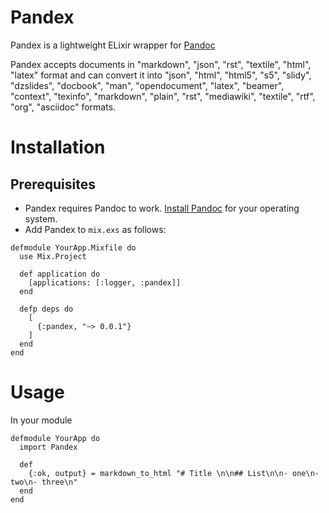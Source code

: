 # Pandex

Pandex is a lightweight ELixir wrapper for [Pandoc](http://pandoc.org)

Pandex accepts documents in "markdown", "json", "rst", "textile", "html", "latex" format and can convert it into "json", "html", "html5", "s5", "slidy", "dzslides", "docbook", "man", "opendocument", "latex", "beamer", "context", "texinfo", "markdown", "plain", "rst", "mediawiki", "textile", "rtf", "org", "asciidoc" formats.

# Installation

## Prerequisites

- Pandex requires Pandoc to work. [Install Pandoc](http://pandoc.org/installing.html) for your operating system.
- Add Pandex to `mix.exs` as follows:

```
defmodule YourApp.Mixfile do
  use Mix.Project

  def application do
    [applications: [:logger, :pandex]]
  end

  defp deps do
    [
      {:pandex, "~> 0.0.1"}
    ]
  end
end
```

# Usage

In your module
```
defmodule YourApp do
  import Pandex

  def
    {:ok, output} = markdown_to_html "# Title \n\n## List\n\n- one\n- two\n- three\n"
  end
end
```

